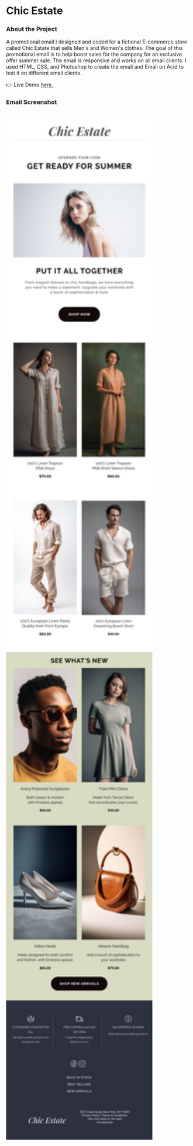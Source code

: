 <h1>Chic Estate</h1>

<h3>About the Project</h3>
<p>
A promotional email I designed and coded for a fictional E-commerce store called Chic Estate that sells Men's and Women's clothes. The goal of this promotional email is to help boost sales for the company for an exclusive offer summer sale. The email is responsive and works on all email clients. I used HTML, CSS, and Photoshop to create the email and Email on Acid to test it on different email clients.
</p>
👉 Live Demo <a href="https://japanbliss.vercel.app/" target="_blank" rel="noopener">here.</a> 
<br/>

<h3>Email Screenshot</h3>

<br/>
<img src="./chic-estate.png" width="400px" height="auto"></img>
